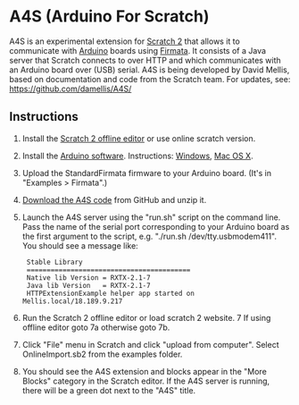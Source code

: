 # A4S (Arduino For Scratch)

A4S is an experimental extension for [Scratch 2](http://scratch.mit.edu) that allows it to communicate with [Arduino](http://www.arduino.cc) boards using [Firmata](http://firmata.org/). It consists of a Java server that Scratch connects to over HTTP and which communicates with an Arduino board over (USB) serial. A4S is being developed by David Mellis, based on documentation and code from the Scratch team. For updates, see: <https://github.com/damellis/A4S/>

## Instructions

1. Install the [Scratch 2 offline editor](http://scratch.mit.edu/scratch2download/) or use online scratch version. 
2. Install the [Arduino software](http://arduino.cc/en/Main/Software). Instructions: [Windows](http://arduino.cc/en/Guide/Windows), [Mac OS X](http://arduino.cc/en/Guide/MacOSX).
3. Upload the StandardFirmata firmware to your Arduino board. (It's in "Examples > Firmata".)
4. [Download the A4S code](https://github.com/thomaspreece10/A4S/archive/master.zip) from GitHub and unzip it.
5. Launch the A4S server using the "run.sh" script on the command line. Pass the name of the serial port corresponding to your Arduino board as the first argument to the script, e.g. "./run.sh /dev/tty.usbmodem411". You should see a message like: 

		Stable Library
		=========================================
		Native lib Version = RXTX-2.1-7
		Java lib Version   = RXTX-2.1-7
		HTTPExtensionExample helper app started on Mellis.local/18.189.9.217
6. Run the Scratch 2 offline editor or load scratch 2 website.
7 If using offline editor goto 7a otherwise goto 7b.
8. Click "File" menu in Scratch and click "upload from computer". Select OnlineImport.sb2 from the examples folder.
9. You should see the A4S extension and blocks appear in the "More Blocks" category in the Scratch editor. If the A4S server is running, there will be a green dot next to the "A4S" title. 